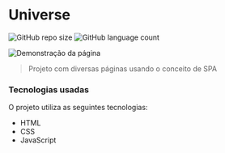 # Universe

![GitHub repo size](https://img.shields.io/github/repo-size/cesarDanielRodrigues/explorer-SPAUniverse)
![GitHub language count](https://img.shields.io/github/languages/count/cesarDanielRodrigues/explorer-SPAUniverse)

![Demonstração da página](gif_github/paginaDemonstracao.gif)

> Projeto com diversas páginas usando o conceito de SPA

### Tecnologias usadas

O projeto utiliza as seguintes tecnologias:
    
- HTML
- CSS
- JavaScript